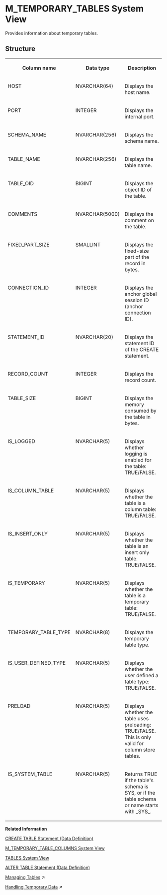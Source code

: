 <!-- loio20c7c6ce75191014b99db76065ee3949 -->

# M\_TEMPORARY\_TABLES System View

Provides information about temporary tables.



<a name="loio20c7c6ce75191014b99db76065ee3949___m__t_e_m_p_o_r_a_r_y__t_a_b_l_e_s_1struct_M_TEMPORARY_TABLES"/>

## Structure


<table>
<tr>
<th valign="top">

Column name

</th>
<th valign="top">

Data type

</th>
<th valign="top">

Description

</th>
</tr>
<tr>
<td valign="top">

HOST

</td>
<td valign="top">

NVARCHAR\(64\)

</td>
<td valign="top">

Displays the host name.

</td>
</tr>
<tr>
<td valign="top">

PORT

</td>
<td valign="top">

INTEGER

</td>
<td valign="top">

Displays the internal port.

</td>
</tr>
<tr>
<td valign="top">

SCHEMA\_NAME

</td>
<td valign="top">

NVARCHAR\(256\)

</td>
<td valign="top">

Displays the schema name.

</td>
</tr>
<tr>
<td valign="top">

TABLE\_NAME

</td>
<td valign="top">

NVARCHAR\(256\)

</td>
<td valign="top">

Displays the table name.

</td>
</tr>
<tr>
<td valign="top">

TABLE\_OID

</td>
<td valign="top">

BIGINT

</td>
<td valign="top">

Displays the object ID of the table.

</td>
</tr>
<tr>
<td valign="top">

COMMENTS

</td>
<td valign="top">

NVARCHAR\(5000\)

</td>
<td valign="top">

Displays the comment on the table.

</td>
</tr>
<tr>
<td valign="top">

FIXED\_PART\_SIZE

</td>
<td valign="top">

SMALLINT

</td>
<td valign="top">

Displays the fixed-size part of the record in bytes.

</td>
</tr>
<tr>
<td valign="top">

CONNECTION\_ID

</td>
<td valign="top">

INTEGER

</td>
<td valign="top">

Displays the anchor global session ID \(anchor connection ID\).

</td>
</tr>
<tr>
<td valign="top">

STATEMENT\_ID

</td>
<td valign="top">

NVARCHAR\(20\)

</td>
<td valign="top">

Displays the statement ID of the CREATE statement.

</td>
</tr>
<tr>
<td valign="top">

RECORD\_COUNT

</td>
<td valign="top">

INTEGER

</td>
<td valign="top">

Displays the record count.

</td>
</tr>
<tr>
<td valign="top">

TABLE\_SIZE

</td>
<td valign="top">

BIGINT

</td>
<td valign="top">

Displays the memory consumed by the table in bytes.

</td>
</tr>
<tr>
<td valign="top">

IS\_LOGGED

</td>
<td valign="top">

NVARCHAR\(5\)

</td>
<td valign="top">

Displays whether logging is enabled for the table: TRUE/FALSE.

</td>
</tr>
<tr>
<td valign="top">

IS\_COLUMN\_TABLE

</td>
<td valign="top">

NVARCHAR\(5\)

</td>
<td valign="top">

Displays whether the table is a column table: TRUE/FALSE.

</td>
</tr>
<tr>
<td valign="top">

IS\_INSERT\_ONLY

</td>
<td valign="top">

NVARCHAR\(5\)

</td>
<td valign="top">

Displays whether the table is an insert only table: TRUE/FALSE.

</td>
</tr>
<tr>
<td valign="top">

IS\_TEMPORARY

</td>
<td valign="top">

NVARCHAR\(5\)

</td>
<td valign="top">

Displays whether the table is a temporary table: TRUE/FALSE.

</td>
</tr>
<tr>
<td valign="top">

TEMPORARY\_TABLE\_TYPE

</td>
<td valign="top">

NVARCHAR\(8\)

</td>
<td valign="top">

Displays the temporary table type.

</td>
</tr>
<tr>
<td valign="top">

IS\_USER\_DEFINED\_TYPE

</td>
<td valign="top">

NVARCHAR\(5\)

</td>
<td valign="top">

Displays whether the user defined a table type: TRUE/FALSE.

</td>
</tr>
<tr>
<td valign="top">

PRELOAD

</td>
<td valign="top">

NVARCHAR\(5\)

</td>
<td valign="top">

Displays whether the table uses preloading: TRUE/FALSE. This is only valid for column store tables.

</td>
</tr>
<tr>
<td valign="top">

IS\_SYSTEM\_TABLE

</td>
<td valign="top">

NVARCHAR\(5\)

</td>
<td valign="top">

Returns TRUE if the table's schema is SYS, or if the table schema or name starts with \_SYS\_.

</td>
</tr>
</table>

**Related Information**  


[CREATE TABLE Statement \(Data Definition\)](../../010-SQL-Reference/012-SQL-Statements/create-table-statement-data-definition-20d58a5.md "Creates a base or temporary table. See the CREATE VIRTUAL TABLE statement for creating virtual tables.")

[M\_TEMPORARY\_TABLE\_COLUMNS System View](m-temporary-table-columns-system-view-20c7a2c.md "Provides information about temporary table columns.")

[TABLES System View](../021-System-Views/tables-system-view-2101973.md "Provides information about tables in the database.")

[ALTER TABLE Statement \(Data Definition\)](../../010-SQL-Reference/012-SQL-Statements/alter-table-statement-data-definition-20d329a.md "Alters a base or temporary table. See the ALTER VIRTUAL TABLE statement for altering virtual tables.")

[Managing Tables](https://help.sap.com/viewer/f9c5015e72e04fffa14d7d4f7267d897/2024_3_QRC/en-US/68554490aee94885ba31611489a04992.html "The SAP HANA database stores data in memory in tables, organized in columns, and partitions, distributed among multiple servers.") :arrow_upper_right:

[Handling Temporary Data](https://help.sap.com/viewer/d1cb63c8dd8e4c35a0f18aef632687f0/2024_3_QRC/en-US/cffa9243511a4858882de2aa398a4899.html "") :arrow_upper_right:

